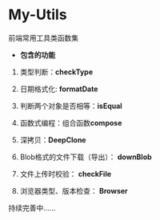 # My-Utils

前端常用工具类函数集

* **包含的功能**

1. 类型判断：**checkType**

2. 日期格式化:  **formatDate**

3. 判断两个对象是否相等：**isEqual**

4. 函数式编程：组合函数**compose**

5. 深拷贝：**DeepClone**

6. Blob格式的文件下载（导出）： **downBlob**

7. 文件上传时校验： **checkFile**

8. 浏览器类型、版本检查： **Browser**

持续完善中......
